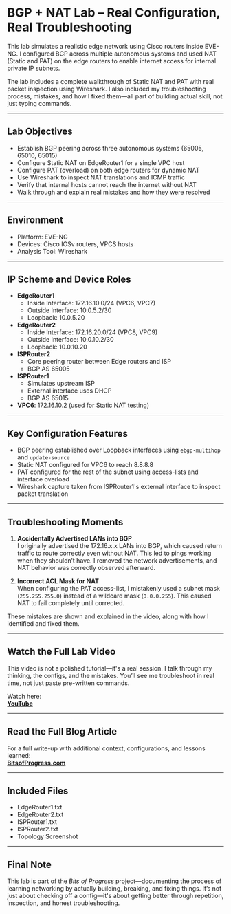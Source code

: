 # BGP + NAT Lab – Real Configuration, Real Troubleshooting

This lab simulates a realistic edge network using Cisco routers inside EVE-NG. I configured BGP across multiple autonomous systems and used NAT (Static and PAT) on the edge routers to enable internet access for internal private IP subnets.

The lab includes a complete walkthrough of Static NAT and PAT with real packet inspection using Wireshark. I also included my troubleshooting process, mistakes, and how I fixed them—all part of building actual skill, not just typing commands.

---

## Lab Objectives

- Establish BGP peering across three autonomous systems (65005, 65010, 65015)
- Configure Static NAT on EdgeRouter1 for a single VPC host
- Configure PAT (overload) on both edge routers for dynamic NAT
- Use Wireshark to inspect NAT translations and ICMP traffic
- Verify that internal hosts cannot reach the internet without NAT
- Walk through and explain real mistakes and how they were resolved

---

## Environment

- Platform: EVE-NG
- Devices: Cisco IOSv routers, VPCS hosts
- Analysis Tool: Wireshark

---

## IP Scheme and Device Roles

- **EdgeRouter1**
  - Inside Interface: 172.16.10.0/24 (VPC6, VPC7)
  - Outside Interface: 10.0.5.2/30
  - Loopback: 10.0.5.20
- **EdgeRouter2**
  - Inside Interface: 172.16.20.0/24 (VPC8, VPC9)
  - Outside Interface: 10.0.10.2/30
  - Loopback: 10.0.10.20
- **ISPRouter2**
  - Core peering router between Edge routers and ISP
  - BGP AS 65005
- **ISPRouter1**
  - Simulates upstream ISP
  - External interface uses DHCP
  - BGP AS 65015
- **VPC6**: 172.16.10.2 (used for Static NAT testing)

---

## Key Configuration Features

- BGP peering established over Loopback interfaces using `ebgp-multihop` and `update-source`
- Static NAT configured for VPC6 to reach 8.8.8.8
- PAT configured for the rest of the subnet using access-lists and interface overload
- Wireshark capture taken from ISPRouter1's external interface to inspect packet translation

---

## Troubleshooting Moments

1. **Accidentally Advertised LANs into BGP**  
   I originally advertised the 172.16.x.x LANs into BGP, which caused return traffic to route correctly even without NAT. This led to pings working when they shouldn’t have. I removed the network advertisements, and NAT behavior was correctly observed afterward.

2. **Incorrect ACL Mask for NAT**  
   When configuring the PAT access-list, I mistakenly used a subnet mask (`255.255.255.0`) instead of a wildcard mask (`0.0.0.255`). This caused NAT to fail completely until corrected.

These mistakes are shown and explained in the video, along with how I identified and fixed them.

---

## Watch the Full Lab Video

This video is not a polished tutorial—it's a real session. I talk through my thinking, the configs, and the mistakes. You’ll see me troubleshoot in real time, not just paste pre-written commands.

Watch here:  
**[YouTube](https://www.youtube.com/watch?v=0aLSPyd1_pA)**

---

## Read the Full Blog Article

For a full write-up with additional context, configurations, and lessons learned:  
**[BitsofProgress.com](https://bitsofprogress.com/bgp-nat-lab-with-real-troubleshooting-static-nat-pat-and-packet-capture)**

---

## Included Files

- EdgeRouter1.txt  
- EdgeRouter2.txt  
- ISPRouter1.txt  
- ISPRouter2.txt  
- Topology Screenshot

---

## Final Note

This lab is part of the *Bits of Progress* project—documenting the process of learning networking by actually building, breaking, and fixing things. It’s not just about checking off a config—it's about getting better through repetition, inspection, and honest troubleshooting.

